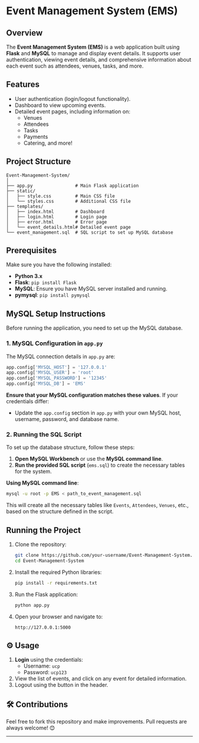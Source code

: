 # Event Management System (EMS) 

## Overview
The **Event Management System (EMS)** is a web application built using **Flask** and **MySQL** to manage and display event details. It supports user authentication, viewing event details, and comprehensive information about each event such as attendees, venues, tasks, and more.

## Features
- User authentication (login/logout functionality).
- Dashboard to view upcoming events.
- Detailed event pages, including information on:
  - Venues
  - Attendees
  - Tasks
  - Payments
  - Catering, and more!

## Project Structure
```
Event-Management-System/
│
├── app.py                # Main Flask application
├── static/
│   ├── style.css         # Main CSS file
│   └── styles.css        # Additional CSS file
├── templates/
│   ├── index.html        # Dashboard
│   ├── login.html        # Login page
│   ├── error.html        # Error page
│   └── event_details.html# Detailed event page
└── event_management.sql  # SQL script to set up MySQL database
```

## Prerequisites
Make sure you have the following installed:
- **Python 3.x**
- **Flask**: `pip install Flask`
- **MySQL**: Ensure you have MySQL server installed and running.
- **pymysql**: `pip install pymysql`

## MySQL Setup Instructions

Before running the application, you need to set up the MySQL database.

### 1. MySQL Configuration in `app.py`

The MySQL connection details in `app.py` are:
```python
app.config['MYSQL_HOST'] = '127.0.0.1'
app.config['MYSQL_USER'] = 'root'
app.config['MYSQL_PASSWORD'] = '12345'
app.config['MYSQL_DB'] = 'EMS'
```
**Ensure that your MySQL configuration matches these values**. If your credentials differ:
- Update the `app.config` section in `app.py` with your own MySQL host, username, password, and database name.

### 2. Running the SQL Script

To set up the database structure, follow these steps:
1. **Open MySQL Workbench** or use the **MySQL command line**.
2. **Run the provided SQL script** (`ems.sql`) to create the necessary tables for the system.

**Using MySQL command line**:
```bash
mysql -u root -p EMS < path_to_event_management.sql
```
This will create all the necessary tables like `Events`, `Attendees`, `Venues`, etc., based on the structure defined in the script.

## Running the Project
1. Clone the repository:
   ```bash
   git clone https://github.com/your-username/Event-Management-System.git
   cd Event-Management-System
   ```
2. Install the required Python libraries:
   ```bash
   pip install -r requirements.txt
   ```
3. Run the Flask application:
   ```bash
   python app.py
   ```
4. Open your browser and navigate to:
   ```
   http://127.0.0.1:5000
   ```

## ⚙️ Usage
1. **Login** using the credentials:
   - Username: `ucp`
   - Password: `ucp123`
2. View the list of events, and click on any event for detailed information.
3. Logout using the button in the header.

## 🛠️ Contributions
Feel free to fork this repository and make improvements. Pull requests are always welcome! 😊

---